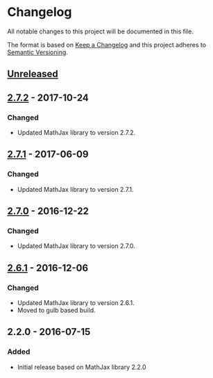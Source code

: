 # Changelog
All notable changes to this project will be documented in this file.

The format is based on [Keep a Changelog](http://keepachangelog.com/)
and this project adheres to [Semantic Versioning](http://semver.org/).

## [Unreleased]

## [2.7.2] - 2017-10-24
### Changed
- Updated MathJax library to version 2.7.2.

## [2.7.1] - 2017-06-09
### Changed
- Updated MathJax library to version 2.7.1.

## [2.7.0] - 2016-12-22
### Changed
- Updated MathJax library to version 2.7.0.

## [2.6.1] - 2016-12-06
### Changed
- Updated MathJax library to version 2.6.1.
- Moved to gulb based build.

## 2.2.0 - 2016-07-15
### Added
- Initial release based on MathJax library 2.2.0

[Unreleased]: https://github.com/ViceIce/mathjax-sp/compare/v2.7.2...HEAD
[2.7.2]: https://github.com/ViceIce/mathjax-sp/compare/v2.7.1...v2.7.2
[2.7.1]: https://github.com/ViceIce/mathjax-sp/compare/v2.7.0...v2.7.1
[2.7.0]: https://github.com/ViceIce/mathjax-sp/compare/v2.6.1...v2.7.0
[2.6.1]: https://github.com/ViceIce/mathjax-sp/compare/v2.2.0...v2.6.1
